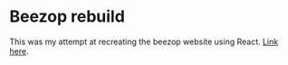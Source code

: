 # Beezop rebuild

This was my attempt at recreating the beezop website using React. [Link here](https://vermillion-sunburst-6ddf99.netlify.app/).

